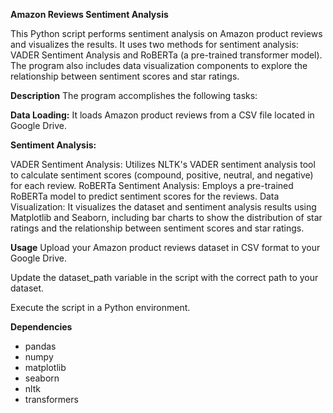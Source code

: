 **Amazon Reviews Sentiment Analysis**

This Python script performs sentiment analysis on Amazon product reviews and visualizes the results. It uses two methods for sentiment analysis: VADER Sentiment Analysis and RoBERTa (a pre-trained transformer model). The program also includes data visualization components to explore the relationship between sentiment scores and star ratings.

**Description**
The program accomplishes the following tasks:

**Data Loading:** It loads Amazon product reviews from a CSV file located in Google Drive.

**Sentiment Analysis:**

VADER Sentiment Analysis: Utilizes NLTK's VADER sentiment analysis tool to calculate sentiment scores (compound, positive, neutral, and negative) for each review.
RoBERTa Sentiment Analysis: Employs a pre-trained RoBERTa model to predict sentiment scores for the reviews.
Data Visualization: It visualizes the dataset and sentiment analysis results using Matplotlib and Seaborn, including bar charts to show the distribution of star ratings and the relationship between sentiment scores and star ratings.

**Usage**
Upload your Amazon product reviews dataset in CSV format to your Google Drive.

Update the dataset_path variable in the script with the correct path to your dataset.

Execute the script in a Python environment.

**Dependencies**
- pandas
- numpy
- matplotlib
- seaborn
- nltk
- transformers
